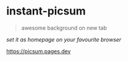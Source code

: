 # instant-picsum

> awesome background on new tab

_set it as homepage on your favourite browser_

https://picsum.pages.dev
